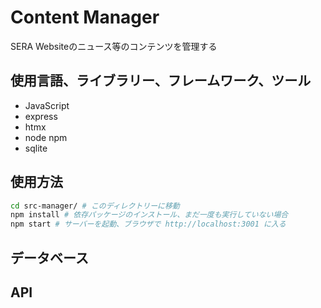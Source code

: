 # Content Manager

SERA Websiteのニュース等のコンテンツを管理する

## 使用言語、ライブラリー、フレームワーク、ツール

* JavaScript
* express
* htmx
* node npm
* sqlite

## 使用方法

```bash
cd src-manager/ # このディレクトリーに移動
npm install # 依存パッケージのインストール、まだ一度も実行していない場合
npm start # サーバーを起動、ブラウザで http://localhost:3001 に入る
```

## データベース

## API
